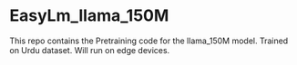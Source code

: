 # EasyLm_llama_150M
This repo contains the Pretraining code for the llama_150M model. Trained on Urdu dataset. Will run on edge devices.

